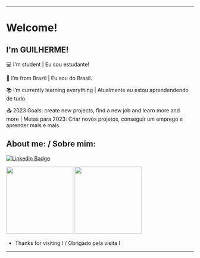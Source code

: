 ----------------------------------------------------------------------------

# Welcome!

 

## I'm GUILHERME!



:computer: I'm student | Eu sou estudante!

:house_with_garden: I’m from Brazil | Eu sou do Brasil.

:books: I’m currently learning everything | Atualmente eu estou aprendendendo de tudo.

:outbox_tray: 2023 Goals: create new projects, find a new job and learn more and more | Metas para 2023: Criar novos projetos, conseguir um emprego e aprender mais e mais.
 

## About me: / Sobre mim:

[![Linkedin Badge](https://img.shields.io/badge/-LinkedIn-blue?style=flat-square&logo=Linkedin&logoColor=white&link=LINK_LINKEDIN)](https://www.linkedin.com/in/guilherme-gomes-1321a9213/)

 
<div>
<img height="180em" src="https://github-readme-stats.vercel.app/api/top-langs/?username=Guilherme-07062002&layout=compact&langs_count=7&theme=dracula"/>


<img height="180em" src="https://github-readme-stats.vercel.app/api?username=Guilherme-07062002&show_icons=true&theme=dracula&include_all_commits=true&count_private=true"/>
</div>





- Thanks for visiting ! / Obrigado pela visita !


----------------------------------------------------------------------------------
